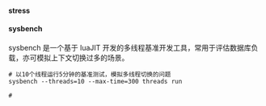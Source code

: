 #### stress


#### sysbench
sysbench 是一个基于 luaJIT 开发的多线程基准开发工具，常用于评估数据库负载，亦可模拟上下文切换过多的场景。

```shell script
# 以10个线程运行5分钟的基准测试，模拟多线程切换的问题
sysbench --threads=10 --max-time=300 threads run

# 
```